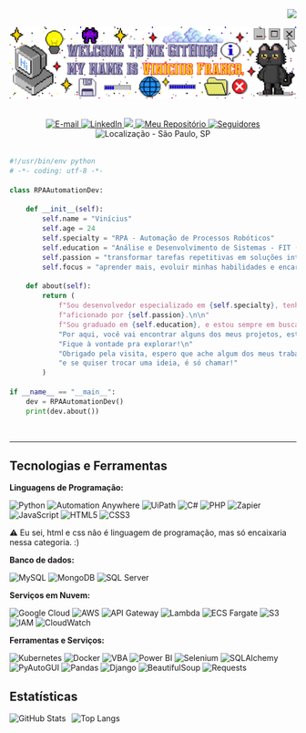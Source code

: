 <img align="right" src="https://komarev.com/ghpvc/?username=vfrancomoreira&color=000000&label=Visualiza%C3%A7%C3%B5es%20de%20Perfil"><br>

<div align="center">
  <a href="https://github.com/vfrancomoreira">
    <img align="center" src="img/welcome.png" width="1000">
  </a>
</div><br>
</br>

<div align="center">
    <a href="mailto:viniciusfsantosm15@gmail.com">
        <img 
        alt="E-mail"
        title="E-mail" 
        src="https://img.shields.io/badge/Gmail-D14836?style=for-the-badge&logo=gmail&logoColor=white"/>
    </a>
    <a href="https://www.linkedin.com/in/vin%C3%ADcius-franco/">
        <img 
        alt="LinkedIn"
        title="LinkedIn" 
        src="https://img.shields.io/badge/-LinkedIn-%230077B5?style=for-the-badge"/>
    </a>
    <a href="https://instagram.com/vinicius__franco_" target="_blank"><img src="https://img.shields.io/badge/-Instagram-%23E4405F?style=for-the-badge&logo=instagram&logoColor=white" target="_blank"/>
    </a>
    <a href="https://github.com/vfrancomoreira?tab=repositories">
        <img 
        alt = "Meu Repositório"
        title="Meu Repositório" 
        src="https://custom-icon-badges.demolab.com/badge/-Repos-purple?style=for-the-badge&logoColor=white&logo=repo"/>
    </a>
    <a href="https://github.com/vfrancomoreira?tab=followers">
        <img 
            alt="Seguidores" 
            title="Me siga no GitHub" 
            src="https://custom-icon-badges.demolab.com/github/followers/vfrancomoreira?color=3c3c3c&labelColor=000000&style=for-the-badge&logo=github&label=Seguidores&logoColor=white"/>
    </a>
    <img
        alt="Localização - São Paulo, SP"
        title="Localização - São Paulo, SP"
        src="https://custom-icon-badges.demolab.com/badge/S%C3%A3o%20Paulo--SP-BR-blue?style=for-the-badge&logo=location&logoColor=white"/>
</div>
<br/>

```python
#!/usr/bin/env python
# -*- coding: utf-8 -*-

class RPAAutomationDev:

    def __init__(self):
        self.name = "Vinícius"
        self.age = 24
        self.specialty = "RPA - Automação de Processos Robóticos"
        self.education = "Análise e Desenvolvimento de Sistemas - FIT (Faculdade Impacta de Tecnologia)"
        self.passion = "transformar tarefas repetitivas em soluções inteligentes e eficientes"
        self.focus = "aprender mais, evoluir minhas habilidades e encarar novos desafios na área da tecnologia"

    def about(self):
        return (
            f"Sou desenvolvedor especializado em {self.specialty}, tenho {self.age} anos, "
            f"aficionado por {self.passion}.\n\n"
            f"Sou graduado em {self.education}, e estou sempre em busca de {self.focus}.\n\n"
            "Por aqui, você vai encontrar alguns dos meus projetos, estudos e experimentos. "
            "Fique à vontade pra explorar!\n"
            "Obrigado pela visita, espero que ache algum dos meus trabalhos interessantes, "
            "e se quiser trocar uma ideia, é só chamar!"
        )

if __name__ == "__main__":
    dev = RPAAutomationDev()
    print(dev.about())
```
<br>

---
## Tecnologias e Ferramentas

**Linguagens de Programação:**

![Python](https://img.shields.io/badge/Code-Python-informational?style=flat&logo=python&logoColor=white&color=6aa6f8)
![Automation Anywhere](https://img.shields.io/badge/Code-Automation%20Anywhere-informational?style=flat&color=6aa6f8)
![UiPath](https://img.shields.io/badge/Code-UiPath-informational?style=flat&logo=uipath&logoColor=white&color=6aa6f8)
![C#](https://img.shields.io/badge/Code-C%23-informational?style=flat&logo=csharp&logoColor=white&color=6aa6f8)
![PHP](https://img.shields.io/badge/Code-PHP-6aa6f8?style=flat&logo=php&logoColor=white)
![Zapier](https://img.shields.io/badge/Code-Zapier-informational?style=flat&logo=zapier&logoColor=white&color=6aa6f8)
![JavaScript](https://img.shields.io/badge/Code-JavaScript-6aa6f8?style=flat&logo=javascript&logoColor=white)
![HTML5](https://img.shields.io/badge/Code-HTML5-6aa6f8?style=flat&logo=html5&logoColor=white)
![CSS3](https://img.shields.io/badge/Code-CSS3-6aa6f8?style=flat&logo=css3&logoColor=white)

⚠️ Eu sei, html e css não é linguagem de programação, mas só encaixaria nessa categoria. :)

**Banco de dados:**

![MySQL](https://img.shields.io/badge/Database-MySQL-informational?style=flat&logo=mysql&logoColor=white&color=6aa6f8)
![MongoDB](https://img.shields.io/badge/Database-MongoDB-informational?style=flat&logo=mongodb&logoColor=white&color=6aa6f8)
![SQL Server](https://img.shields.io/badge/Database-SQL_Server-informational?style=flat&logo=Microsoft-SQL-Server&logoColor=white&color=6aa6f8)

**Serviços em Nuvem:**

![Google Cloud](https://img.shields.io/badge/Cloud-Google_Cloud-6aa6f8?style=flat&logo=googlecloud&logoColor=white)
![AWS](https://img.shields.io/badge/Cloud-AWS-informational?style=flat&logo=amazon-aws&logoColor=white&color=6aa6f8)
![API Gateway](https://img.shields.io/badge/API-Gateway-informational?style=flat&logo=amazon-api-gateway&logoColor=white&color=6aa6f8)
![Lambda](https://img.shields.io/badge/Compute-AWS_Lambda-informational?style=flat&logo=aws-lambda&logoColor=white&color=6aa6f8)
![ECS Fargate](https://img.shields.io/badge/Container-ECS_Fargate-informational?style=flat&logo=amazon-ecs&logoColor=white&color=6aa6f8)
![S3](https://img.shields.io/badge/Storage-S3-informational?style=flat&logo=amazon-s3&logoColor=white&color=6aa6f8)
![IAM](https://img.shields.io/badge/Security-IAM-informational?style=flat&logo=amazon-iam&logoColor=white&color=6aa6f8)
![CloudWatch](https://img.shields.io/badge/Monitoring-CloudWatch-informational?style=flat&logo=amazon-cloudwatch&logoColor=white&color=6aa6f8)

**Ferramentas e Serviços:**

![Kubernetes](https://img.shields.io/badge/Tools-Kubernetes-informational?style=flat&logo=kubernetes&logoColor=white&color=6aa6f8)
![Docker](https://img.shields.io/badge/Tools-Docker-informational?style=flat&logo=docker&logoColor=white&color=6aa6f8)
![VBA](https://img.shields.io/badge/Tools-VBA-informational?style=flat&logo=onlyoffice&logoColor=white&color=6aa6f8)
![Power BI](https://img.shields.io/badge/Tools-Power_BI-6aa6f8?style=flat&logo=powerbi&logoColor=black)
![Selenium](https://img.shields.io/badge/Tools-Selenium-6aa6f8?style=flat&logo=selenium&logoColor=white)
![SQLAlchemy](https://img.shields.io/badge/Tools-SQLAlchemy-6aa6f8?style=flat&logo=python&logoColor=white)
![PyAutoGUI](https://img.shields.io/badge/Tools-PyAutoGUI-6aa6f8?style=flat&logo=python&logoColor=white)
![Pandas](https://img.shields.io/badge/Tools-Pandas-6aa6f8?style=flat&logo=pandas&logoColor=white)
![Django](https://img.shields.io/badge/Tools-Django-6aa6f8?style=flat&logo=django&logoColor=white)
![BeautifulSoup](https://img.shields.io/badge/Tools-BeautifulSoup-6aa6f8?style=flat&logo=python&logoColor=white)
![Requests](https://img.shields.io/badge/Tools-Requests-6aa6f8?style=flat&logo=python&logoColor=white)


## Estatísticas

<p>
  <img
    align="left"
    alt="GitHub Stats"
    height="200"
    style="padding-right: 10px;"
    src="https://github-readme-stats.vercel.app/api?username=vfrancomoreira&show_icons=true&theme=tokyonight&include_all_commits=true&locale=pt-br"
  />
  <img
    align="left"
    alt="Top Langs"
    height="200"
    src="https://github-readme-stats.vercel.app/api/top-langs/?username=vfrancomoreira&theme=tokyonight&layout=compact&custom_title=Tecnologias&langs_count=9"
  />
</p>
